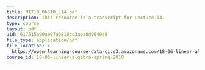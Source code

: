 ```yaml
---
title: MIT18_06S10_L14.pdf
description: This resource is a transcript for Lecture 14.
type: course
layout: pdf
uid: 617515a90ae97a0810cc3aea8d9640d8
file_type: application/pdf
file_location: >-
  https://open-learning-course-data-ci.s3.amazonaws.com/18-06-linear-algebra-spring-2010/617515a90ae97a0810cc3aea8d9640d8_MIT18_06S10_L14.pdf
course_id: 18-06-linear-algebra-spring-2010
---
```

